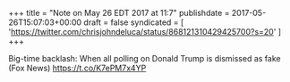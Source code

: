 +++
title = "Note on May 26 EDT 2017 at 11:7"
publishdate = 2017-05-26T15:07:03+00:00
draft = false
syndicated = [ 'https://twitter.com/chrisjohndeluca/status/868121310429425700?s=20' ]
+++

Big-time backlash: When all polling on Donald Trump is dismissed as fake (Fox News) https://t.co/K7ePM7x4YP
